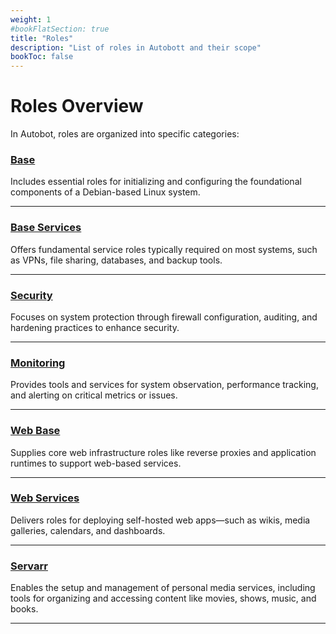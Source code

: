```yaml
---
weight: 1
#bookFlatSection: true
title: "Roles"
description: "List of roles in Autobott and their scope"
bookToc: false
---
```



# Roles Overview

In Autobot, roles are organized into specific categories: 

### [**Base**](/docs/docs/roles/base)
Includes essential roles for initializing and configuring the foundational components of a Debian-based Linux system.

---

### [**Base Services**](/docs/docs/roles/base-services)
Offers fundamental service roles typically required on most systems, such as VPNs, file sharing, databases, 
and backup tools.

---

### [**Security**](/docs/docs/roles/security)
Focuses on system protection through firewall configuration, auditing, and hardening practices to enhance security.

---

### [**Monitoring**](/docs/docs/roles/monitoring)
Provides tools and services for system observation, performance tracking, and alerting on critical metrics or issues.

---

### [**Web Base**](/docs/docs/roles/web-base)
Supplies core web infrastructure roles like reverse proxies and application runtimes to support web-based services.

---

### [**Web Services**](/docs/docs/roles/web-services)
Delivers roles for deploying self-hosted web apps—such as wikis, media galleries, calendars, and dashboards.

---

### [**Servarr**](/docs/docs/roles/servarr)
Enables the setup and management of personal media services, including tools for organizing and accessing 
content like movies, shows, music, and books.

---